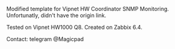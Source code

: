 Modified template for Vipnet HW Coordinator SNMP Monitoring.
Unfortunatly, didn't have the origin link.

Tested on Vipnet HW1000 Q8.
Created on Zabbix 6.4.

Contact: telegram @Magicpad
